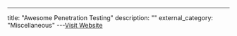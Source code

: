 ---
title: "Awesome Penetration Testing"
description: ""
external_category: "Miscellaneous"
---[Visit Website](https://github.com/enaqx/awesome-pentest)

